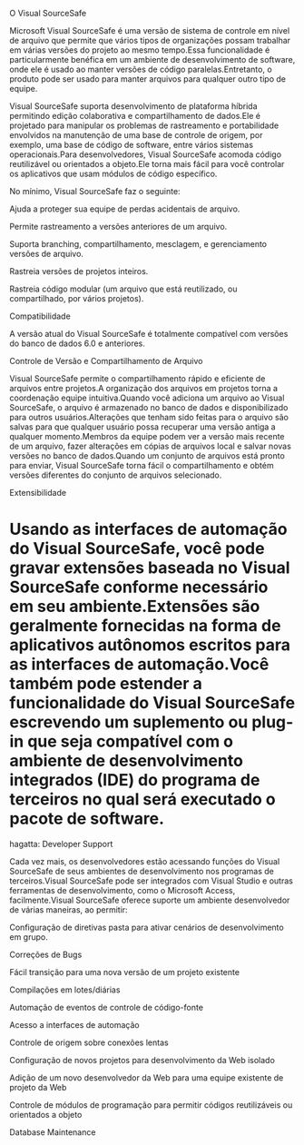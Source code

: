 O Visual SourceSafe

Microsoft Visual SourceSafe é uma versão de sistema de controle em nível de arquivo que permite que vários tipos de organizações possam trabalhar em várias versões do projeto ao mesmo tempo.Essa funcionalidade é particularmente benéfica em um ambiente de desenvolvimento de software, onde ele é usado ao manter versões de código paralelas.Entretanto, o produto pode ser usado para manter arquivos para qualquer outro tipo de equipe.

Visual SourceSafe suporta desenvolvimento de plataforma híbrida permitindo edição colaborativa e compartilhamento de dados.Ele é projetado para manipular os problemas de rastreamento e portabilidade envolvidos na manutenção de uma base de controle de origem, por exemplo, uma base de código de software, entre vários sistemas operacionais.Para desenvolvedores, Visual SourceSafe acomoda código reutilizável ou orientados a objeto.Ele torna mais fácil para você controlar os aplicativos que usam módulos de código específico.

No mínimo, Visual SourceSafe faz o seguinte:

Ajuda a proteger sua equipe de perdas acidentais de arquivo.

Permite rastreamento a versões anteriores de um arquivo.

Suporta branching, compartilhamento, mesclagem, e gerenciamento versões de arquivo.

Rastreia versões de projetos inteiros.

Rastreia código modular (um arquivo que está reutilizado, ou compartilhado, por vários projetos).

Compatibilidade

A versão atual do Visual SourceSafe é totalmente compatível com versões do banco de dados 6.0 e anteriores.

Controle de Versão e Compartilhamento de Arquivo

Visual SourceSafe permite o compartilhamento rápido e eficiente de arquivos entre projetos.A organização dos arquivos em projetos torna a coordenação equipe intuitiva.Quando você adiciona um arquivo ao Visual SourceSafe, o arquivo é armazenado no banco de dados e disponibilizado para outros usuários.Alterações que tenham sido feitas para o arquivo são salvas para que qualquer usuário possa recuperar uma versão antiga a qualquer momento.Membros da equipe podem ver a versão mais recente de um arquivo, fazer alterações em cópias de arquivos local e salvar novas versões no banco de dados.Quando um conjunto de arquivos está pronto para enviar, Visual SourceSafe torna fácil o compartilhamento e obtém versões diferentes do conjunto de arquivos selecionado.

Extensibilidade

Usando as interfaces de automação do Visual SourceSafe, você pode gravar extensões baseada no Visual SourceSafe conforme necessário em seu ambiente.Extensões são geralmente fornecidas na forma de aplicativos autônomos escritos para as interfaces de automação.Você também pode estender a funcionalidade do Visual SourceSafe escrevendo um suplemento ou plug-in que seja compatível com o ambiente de desenvolvimento integrados (IDE) do programa de terceiros no qual será executado o pacote de software.
==========
hagatta:
Developer Support

Cada vez mais, os desenvolvedores estão acessando funções do Visual SourceSafe de seus ambientes de desenvolvimento nos programas de terceiros.Visual SourceSafe pode ser integrados com Visual Studio e outras ferramentas de desenvolvimento, como o Microsoft Access, facilmente.Visual SourceSafe oferece suporte um ambiente desenvolvedor de várias maneiras, ao permitir:

Configuração de diretivas pasta para ativar cenários de desenvolvimento em grupo.

Correções de Bugs

Fácil transição para uma nova versão de um projeto existente

Compilações em lotes/diárias

Automação de eventos de controle de código-fonte

Acesso a interfaces de automação

Controle de origem sobre conexões lentas

Configuração de novos projetos para desenvolvimento da Web isolado

Adição de um novo desenvolvedor da Web para uma equipe existente de projeto da Web

Controle de módulos de programação para permitir códigos reutilizáveis ou orientados a objeto

Database Maintenance

